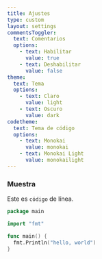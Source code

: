 ```yaml
---
title: Ajustes
type: custom
layout: settings
commentsToggler:
  text: Comentarios
  options:
    - text: Habilitar
      value: true
    - text: Deshabilitar
      value: false
theme:
  text: Tema
  options:
    - text: Claro
      value: light
    - text: Oscuro
      value: dark
codetheme:
  text: Tema de código
  options:
    - text: Monokai
      value: monokai
    - text: Monokai Light
      value: monokailight
---
```


### Muestra

Este es `código` de línea.

```go {linenos=true,hl_lines=["1", "5-7"],linenostart=0}
package main

import "fmt"

func main() {
  fmt.Println("hello, world")
}
```

